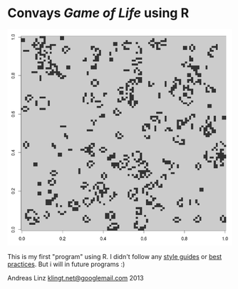 # Convays *Game of Life* using R

![Game of Life Plot (dimension 100 x 100)](game_of_life.png)

This is my first "program" using R. I didn't follow any [style guides](http://google-styleguide.googlecode.com/svn/trunk/Rguide.xml) or [best practices](http://stackoverflow.com/questions/1429907/workflow-for-statistical-analysis-and-report-writing/1434424#1434424). But i will in future programs :)

Andreas Linz
klingt.net@googlemail.com
2013
